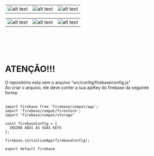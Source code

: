 ||||
|:---:|:---:|:---:|
| ![alt text](https://github.com/satetbr/unibe-app/assets/156530052/7c1dc232-1554-47d8-9408-be912bc04126) | ![alt text](https://github.com/satetbr/unibe-app/assets/156530052/1e610a79-0df1-4c6f-82e5-11d3bdb5aa21) | ![alt text](https://github.com/satetbr/unibe-app/assets/156530052/5c489b09-353b-4b0b-9dd3-9f78efe4823a) |

||||
|:---:|:---:|:---:|
| ![alt text](https://github.com/satetbr/unibe-app/assets/156530052/684d4aaa-ee09-4e1e-8d4d-35ffe564a28c) | ![alt text](https://github.com/satetbr/unibe-app/assets/156530052/a7b1cf08-d89f-4169-8383-c6da0fe3b2d1) | ![alt text](https://github.com/satetbr/unibe-app/assets/156530052/ef02feb3-64fe-4fd9-82e2-fae1f1849d57) |

<br/><br/><br/><br/>
# ATENÇÃO!!!
O repositório esta sem o arquivo "src/config/firebaseconfig.js"</br>
Ao criar o arquivo, ele deve conter a sua apiKey do firebase da seguinte forma:
<br/><br/>

    import firebase from 'firebase/compat/app';
    import 'firebase/compat/firestore';
    import "firebase/compat/storage"
    
    const firebaseConfig = {
      INSIRA AQUI AS SUAS KEYS
    };
    
    firebase.initializeApp(firebaseConfig);
    
    export default firebase
